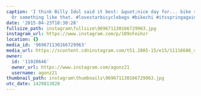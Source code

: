 ```yaml
---
caption: 'I think Billy Idol said it best: &quot;nice day for... bike riding...&quot;
  Or something like that. #lovestarbicyclebags #bikechi #itsspringagain'
date: '2015-04-23T18:30:28'
fullsize_path: instagram\fullsize\969671130166729963.jpg
instagram_url: https://www.instagram.com/p/109sFeihzr
location: {}
media_id: '969671130166729963'
media_url: https://scontent.cdninstagram.com/t51.2885-15/e15/11116686_428057907365144_657404412_n.jpg?ig_cache_key=OTY5NjcxMTMwMTY2NzI5OTYz.2
owner:
  id: '11020646'
  owner_url: https://www.instagram.com/agonz21
  username: agonz21
thumbnail_path: instagram\thumbnails\969671130166729963.jpg
utc_date: 1429813828
---
```

